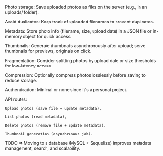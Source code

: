 Photo storage: Save uploaded photos as files on the server (e.g., in an uploads/ folder).

Avoid duplicates: Keep track of uploaded filenames to prevent duplicates.

Metadata: Store photo info (filename, size, upload date) in a JSON file or in-memory object for quick access.

Thumbnails: Generate thumbnails asynchronously after upload; serve thumbnails for previews, originals on click.

Fragmentation: Consider splitting photos by upload date or size thresholds for low-latency access.

Compression: Optionally compress photos losslessly before saving to reduce storage.

Authentication: Minimal or none since it's a personal project.

API routes:

    Upload photos (save file + update metadata),

    List photos (read metadata),

    Delete photos (remove file + update metadata).

    Thumbnail generation (asynchronous job).

TODO => Moving to a database (MySQL + Sequelize) improves metadata management, search, and scalability.
